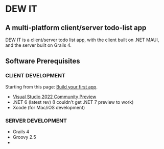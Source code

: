 # **DEW IT** #
## A multi-platform client/server todo-list app ##

DEW IT is a client/server todo list app, with the client built on .NET MAUI, and the server built on Grails 4.

## Software Prerequisites ##

### CLIENT DEVELOPMENT ##
Starting from this page: [Build your first app](https://docs.microsoft.com/en-us/dotnet/maui/get-started/first-app?pivots=devices-windows).

* [Visual Studio 2022 Community Preview](https://c2rsetup.officeapps.live.com/c2r/downloadVS.aspx?sku=Community&channel=Preview&Version=VS2022&source=VSLandingPage&add=Microsoft.VisualStudio.Workload.CoreEditor&add=Microsoft.VisualStudio.Workload.NetCrossPlat;includeRecommended&cid=2302)
* .NET 6 (latest rev) (I couldn't get .NET 7 preview to work)
* Xcode (for Mac/iOS development)

### SERVER DEVELOPMENT ###

* Grails 4
* Groovy 2.5
* 
